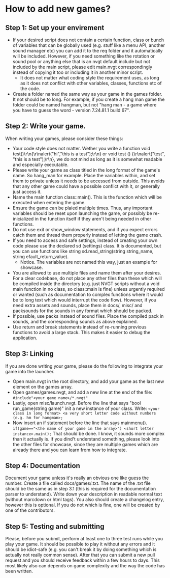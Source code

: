 # How to add new games?
## Step 1: Set up your envirement
- If your desired script does not contain a certain function, class or bunch of variables that can be globally used (e.g. stuff like a menu API, another sound manager etc) you can add it to the req folder and it automatically will be included. However, if you need something like the rotation or sound pool or anything else that is an nvgt default include but not included by the main script, please edit main.nvgt correspondingly instead of copying it too or including it in another minor script.
    * It does not matter what coding style the requirement uses, as long as it does not conflict with other variables, classes, functions etc of the code.
- Create a folder named the same way as your game in the games folder. It not should be to long. For example, if you create a hang man game the folder could be named hangman, but not "hang man - a game where you have to guess the word - version 7.24.81.1 build 67".

## Step 2: Write your game.
When writing your games, please consider these things:
- Your code style does not matter. Wether you write a function void test()\r\n{\r\nalert("hi","this is a test");\r\n} or void test () {\r\nalert("test", "this is a test");\r\n}, we do not mind as long as it is somewhat readable and especially executable.
- Please write your game as class titled in the long format of the game's name. So hang_man for example. Place the variables within, and set them to private unless it needs to be accessed from outside. This avoids that any other game could have a possible conflict with it, or generally just access it.
- Name the main function class::main(). This is the function which will be executed when entering the game.
- Ensure the game can be plaied multiple times. Thus, any important variables should be reset upon launching the game, or possibly be re-inicialized in the function itself if they aren't being needed in other functions.
- Do not use exit or show_window statements, and if you expect errors catch them and thread them properly instead of letting the game crash.
- If you need to access and safe settings, instead of creating your own code please use the declared sd (settings) class. It is documented, but you can use functions like string sd.read_string(string string_name, string efault_return_value).
    * Notice. The variables are not named this way, just an example for showcase.
- You are allowed to use multiple files and name them after your desires. For a clear codebase, do not place any other files than these which will be compiled inside the directory (e.g. just NVGT scripts without a void main function in no class, so class::main is fine) unless urgently required or wanted (such as documentation to complex functions where it would be to long text which would interrupt the code flow). However, if you need extra assets and sounds, place them in docs/, misc/<gamename> and packsounds for the sounds in any format which should be packed.
- If possible, use packs instead of sound files. Place the compiled pack in sounds, and the corresponding sounds as above explained.
- Use return and break statements instead of re-running previous functions to avoid a large stack. This makes it easier to debug the application.

## Step 3: Linking
If you are done writing your game, please do the following to integrate your game into the launcher.
* Open main.nvgt in the root directory, and add your game as the last new element on the games array.
* Open games/games.nvgt, and add a new line at the end of the file: ```#include"<your game name>/*.nvgt"```
* Lastly, open misc/launch.nvgt. Before the line that says "bool run_game(string game)" init a new instance of your class. Write: ```<your class in long format> <a very short letter code without numbers (e.g. hm for hangman>;```
* Now insert an if statement before the line that says mainmenu(). ```if(game=="<the name of your game in the array>") <short letter instance>.main();```
That should be done. I know, it sounds more complex than it actually is. If you dind't understand something, please look into the other files for showcase, since they are multiple games which are already there and you can learn from how to integrate.

## Step 4: Documentation
Document your game unless it's really an obvious one like guess the number. Create a file called docs/games/<your game>.txt. The name of the .txt file should be the same as in step 3.1 (this is required for the documentation parser to understand). Write down your description in readable normal text (without marcdown or html tags). You also should create a changelog entry, however this is optional. If you do not which is fine, one will be created by one of the contributors.

## Step 5: Testing and submitting
Please, before you submit, perform at least one to three test runs while you play your game. It should be possible to play it without any errors and it should be idiot-safe (e.g. you can't break it by doing something which is actually not really common sense). After that you can submit a new pull request and you should receive feedback within a few hours to days. This most likely also can depends on game complexity and the way the code has been written.